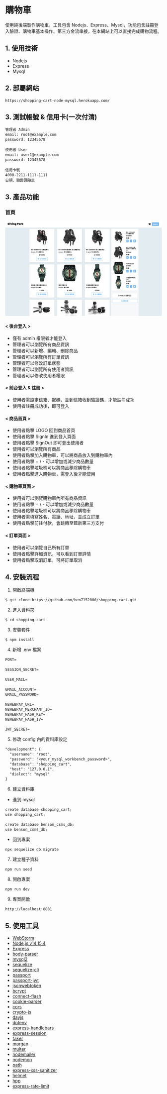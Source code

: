 # 購物車

使用純後端製作購物車，工具包含 Nodejs、Express、Mysql，功能包含註冊登入驗證、購物車基本操作、第三方金流串接，在本網站上可以直接完成購物流程。

## 1. 使用技術

+ Nodejs
+ Express
+ Mysql

## 2. 部屬網站

```
https://shopping-cart-node-mysql.herokuapp.com/
```

## 3. 測試帳號 & 信用卡(一次付清)

```
管理者 Admin
email: root@example.com
password: 12345678

使用者 User
email: user1@example.com
password: 12345678

信用卡號
4000-2211-1111-1111
日期、驗證碼隨意
```

## 3. 產品功能

### 首頁

![](pic/pic.png)

#### < 後台登入 >

+ 僅有 admin 權限者才能登入
+ 管理者可以瀏覽所有商品資訊
+ 管理者可以新增、編輯、刪除商品
+ 管理者可以瀏覽所有訂單資訊
+ 管理者可以修改訂單狀態
+ 管理者可以瀏覽所有使用者資訊
+ 管理者可以修改使用者權限

#### < 前台登入 & 註冊 >

+ 使用者需設定信箱、密碼，並到信箱收到驗證碼，才能註冊成功
+ 使用者註冊成功後，即可登入

#### < 商品首頁 >

+ 使用者點擊 LOGO 回到商品首頁
+ 使用者點擊 SignIn 進到登入頁面
+ 使用者點擊 SignOut 即可登出使用者
+ 使用者可以瀏覽所有商品
+ 使用者點擊加入購物車，可以將商品放入到購物車內
+ 使用者點擊 + / - 可以增加或減少商品數量
+ 使用者點擊垃圾桶可以將商品移除購物車
+ 使用者點擊進入購物車，需登入後才能使用

#### < 購物車頁面 >

+ 使用者可以瀏覽購物車內所有商品資訊
+ 使用者點擊 + / - 可以增加或減少商品數量
+ 使用者點擊垃圾桶可以將商品移除購物車
+ 使用者需填寫姓名、電話、地址，並成立訂單
+ 使用者點擊前往付款，會跳轉至藍新第三方支付

#### < 訂單頁面 >

+ 使用者可以瀏覽自己所有訂單
+ 使用者點擊詳細資訊，可以看到訂單詳情
+ 使用者點擊取消訂單，可將訂單取消

## 4. 安裝流程

1. 開啟終端機

```
$ git clone https://github.com/ben7152000/shopping-cart.git
```

2. 進入資料夾

```
$ cd shopping-cart
```

3. 安裝套件

```
$ npm install
```

4. 新增 .env 檔案

```
PORT=

SESSION_SECRET=

USER_MAIL=

GMAIL_ACCOUNT=
GMAIL_PASSWORD=

NEWEBPAY_URL=
NEWEBPAY_MERCHANT_ID=
NEWEBPAY_HASH_KEY=
NEWEBPAY_HASH_IV=

JWT_SECRET=
```

5. 修改 config 內的資料庫設定

```
"development": {
  "username": "root",
  "password": "<your_mysql_workbench_password>",
  "database": "shopping_cart",
  "host": "127.0.0.1",
  "dialect": "mysql"
}
```

6. 建立資料庫

+ 進到 mysql
```
create database shopping_cart;
use shopping_cart;

create database benson_csms_db;
use benson_csms_db;

```

+ 回到專案
```
npx sequelize db:migrate
```

7. 建立種子資料

```
npm run seed
```

8. 開啟專案

```
npm run dev
```

9. 專案開啟

```
http://localhost:8081
```

## 5. 使用工具

- [WebStorm](https://www.jetbrains.com/webstorm/)
- [Node.js v14.15.4](https://nodejs.dev/)
- [Express](https://www.npmjs.com/package/express)
- [body-parser](https://www.npmjs.com/package/body-parser)
- [mysql2](https://www.npmjs.com/package/mysql2)
- [sequelize](https://www.npmjs.com/package/sequelize)
- [sequelize-cli](https://www.npmjs.com/package/sequelize-cli)
- [passport](https://www.npmjs.com/package/passport)
- [passport-jwt](https://www.npmjs.com/package/passport-jwt)
- [jsonwebtoken](https://www.npmjs.com/package/jsonwebtoken)
- [bcrypt](https://www.npmjs.com/package/bcrypt)
- [connect-flash](https://www.npmjs.com/package/connect-flash)
- [cookie-parser](https://www.npmjs.com/package/cookie-parser)
- [cors](https://www.npmjs.com/package/cors)
- [crypto-js](https://www.npmjs.com/package/crypto-js)
- [dayjs](https://www.npmjs.com/package/dayjs)
- [dotenv](https://www.npmjs.com/package/dotenv)
- [express-handlebars](https://www.npmjs.com/package/express-handlebars)
- [express-session](https://www.npmjs.com/package/express-session)
- [faker](https://www.npmjs.com/package/faker)
- [morgan](https://www.npmjs.com/package/morgan)
- [multer](https://www.npmjs.com/package/multer)
- [nodemailer](https://www.npmjs.com/package/nodemailer)
- [nodemon](https://www.npmjs.com/package/nodemon)
- [path](https://www.npmjs.com/package/path)
- [express-xss-sanitizer](https://www.npmjs.com/package/express-xss-sanitizer)
- [helmet](https://www.npmjs.com/package/helmet)
- [hpp](https://www.npmjs.com/package/hpp)
- [express-rate-limit](https://www.npmjs.com/package/express-rate-limit)
